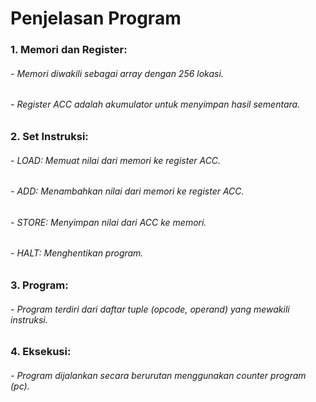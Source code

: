 # Penjelasan Program
### 1. Memori dan Register:

###### - Memori diwakili sebagai array dengan 256 lokasi.
###### - Register ACC adalah akumulator untuk menyimpan hasil sementara.

### 2. Set Instruksi:

###### - LOAD: Memuat nilai dari memori ke register ACC.
###### - ADD: Menambahkan nilai dari memori ke register ACC.
###### - STORE: Menyimpan nilai dari ACC ke memori.
###### - HALT: Menghentikan program.

### 3. Program:

###### - Program terdiri dari daftar tuple (opcode, operand) yang mewakili instruksi.

### 4. Eksekusi:

###### - Program dijalankan secara berurutan menggunakan counter program (pc).